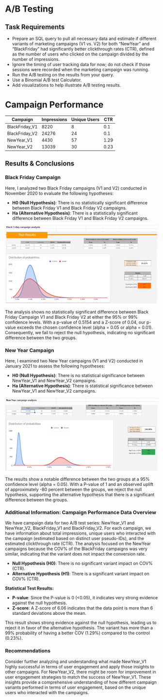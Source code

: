 # A/B Testing

## Task Requirements

- Prepare an SQL query to pull all necessary data and estimate if different variants of marketing campaigns (V1 vs. V2) for both “NewYear” and “BlackFriday” had significantly better clickthrough rates (CTR), defined as the number of users who clicked on the campaign divided by the number of impressions.
- Ignore the timing of user tracking data for now; do not check if those sessions were recorded when the marketing campaign was running.
- Run the A/B testing on the results from your query.
- Use a Binomial A/B test Calculator.
- Add visualizations to help illustrate A/B testing results.

# Campaign Performance

| Campaign       | Impressions | Unique Users | CTR  |
| -------------- | ----------- | ------------ | ---- |
| BlackFriday_V1 | 8220        | 8            | 0.1  |
| BlackFriday_V2 | 24276       | 24           | 0.1  |
| NewYear_V1     | 4430        | 57           | 1.29 |
| NewYear_V2     | 13039       | 30           | 0.23 |

## Results & Conclusions 

### Black Friday Campaign

Here, I analyzed two Black Friday campaigns (V1 and V2) conducted in November 2020 to evaluate the following hypotheses:

- **H0 (Null Hypothesis)**: There is no statistically significant difference between Black Friday V1 and Black Friday V2 campaigns.
- **Ha (Alternative Hypothesis)**: There is a statistically significant difference between Black Friday V1 and Black Friday V2 campaigns.

![Black_Friday_Campaign](https://github.com/densen1978/Studies-Data-Projects/blob/main/Main%20Analysis%20Types/AB%20Testing/ab-tests-black-friday.png)

The analysis shows no statistically significant difference between Black Friday Campaign V1 and Black Friday V2 at either the 95% or 99% confidence levels. With a p-value of 0.5154 and a Z-score of 0.04, our p-value exceeds the chosen confidence level (alpha = 0.05 or alpha = 0.01). Consequently, we fail to reject the null hypothesis, indicating no significant difference between the two groups.

### New Year Campaign

Here, I examined two New Year campaigns (V1 and V2) conducted in January 2021 to assess the following hypotheses:

- **H0 (Null Hypothesis)**: There is no statistical significance between NewYear_V1 and NewYear_V2 campaigns.
- **Ha (Alternative Hypothesis)**: There is statistical significance between NewYear_V1 and NewYear_V2 campaigns.

![New_Year_Campaign](https://github.com/densen1978/Studies-Data-Projects/blob/main/Main%20Analysis%20Types/AB%20Testing/ab-tests-new-year.png)

The results show a notable difference between the two groups at a 95% confidence level (alpha = 0.05). With a P-value of 1 and an observed uplift of approximately -80 percent between the groups, we reject the null hypothesis, supporting the alternative hypothesis that there is a significant difference between the groups.

### Additional Information: Campaign Performance Data Overview

We have campaign data for two A/B test series: NewYear_V1 and NewYear_V2, BlackFriday_V1 and BlackFriday_V2. For each campaign, we have information about total impressions, unique users who interacted with the campaign (estimated based on distinct user pseudo-IDs), and the estimated clickthrough rate (CTR). The analysis focused on the NewYear campaigns because the COV% of the BlackFriday campaigns was very similar, indicating that the variant does not impact the conversion rate.

- **Null Hypothesis (H0)**: There is no significant variant impact on COV% (CTR).
- **Alternative Hypothesis (H1)**: There is a significant variant impact on COV% (CTR).

**Statistical Test Results:**
- **P-value**: Since the P-value is 0 (<0.05), it indicates very strong evidence against the null hypothesis.
- **Z-score**: A Z-score of 6.06 indicates that the data point is more than 6 standard deviations above the mean.

This result shows strong evidence against the null hypothesis, leading us to reject it in favor of the alternative hypothesis. The variant has more than a 99% probability of having a better COV (1.29%) compared to the control (0.23%).

### Recommendations

Consider further analyzing and understanding what made NewYear_V1 highly successful in terms of user engagement and apply those insights to other campaigns. For NewYear_V2, there might be room for improvement in user engagement strategies to match the success of NewYear_V1. These insights provide a comprehensive understanding of how different campaign variants performed in terms of user engagement, based on the unique users who interacted with the campaigns.
